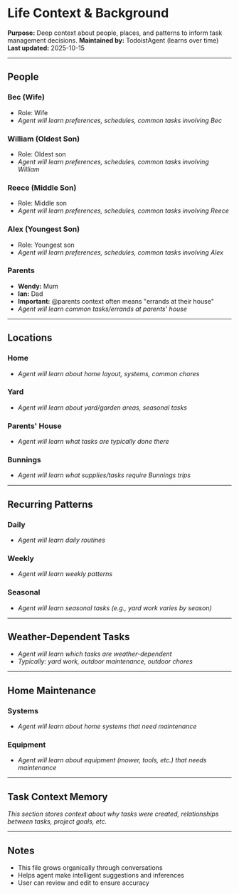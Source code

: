 # Life Context & Background

**Purpose:** Deep context about people, places, and patterns to inform task management decisions.
**Maintained by:** TodoistAgent (learns over time)
**Last updated:** 2025-10-15

---

## People

### Bec (Wife)
- Role: Wife
- *Agent will learn preferences, schedules, common tasks involving Bec*

### William (Oldest Son)
- Role: Oldest son
- *Agent will learn preferences, schedules, common tasks involving William*

### Reece (Middle Son)
- Role: Middle son
- *Agent will learn preferences, schedules, common tasks involving Reece*

### Alex (Youngest Son)
- Role: Youngest son
- *Agent will learn preferences, schedules, common tasks involving Alex*

### Parents
- **Wendy:** Mum
- **Ian:** Dad
- **Important:** @parents context often means "errands at their house"
- *Agent will learn common tasks/errands at parents' house*

---

## Locations

### Home
- *Agent will learn about home layout, systems, common chores*

### Yard
- *Agent will learn about yard/garden areas, seasonal tasks*

### Parents' House
- *Agent will learn what tasks are typically done there*

### Bunnings
- *Agent will learn what supplies/tasks require Bunnings trips*

---

## Recurring Patterns

### Daily
- *Agent will learn daily routines*

### Weekly
- *Agent will learn weekly patterns*

### Seasonal
- *Agent will learn seasonal tasks (e.g., yard work varies by season)*

---

## Weather-Dependent Tasks

- *Agent will learn which tasks are weather-dependent*
- *Typically: yard work, outdoor maintenance, outdoor chores*

---

## Home Maintenance

### Systems
- *Agent will learn about home systems that need maintenance*

### Equipment
- *Agent will learn about equipment (mower, tools, etc.) that needs maintenance*

---

## Task Context Memory

*This section stores context about why tasks were created, relationships between tasks, project goals, etc.*

---

## Notes

- This file grows organically through conversations
- Helps agent make intelligent suggestions and inferences
- User can review and edit to ensure accuracy
